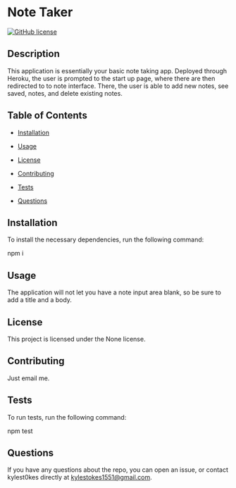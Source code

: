 
# Note Taker
[![GitHub license](https://img.shields.io/badge/license-None-important.svg)](https://github.com/kylest0kes/note_taker)

## Description

This application is essentially your basic note taking app. Deployed through Heroku, the user is prompted to the start up page, where there are then redirected to to note interface. There, the user is able to add new notes, see saved, notes, and delete existing notes. 

## Table of Contents

* [Installation](#installation)

* [Usage](#usage)

* [License](#license)

* [Contributing](#contributing)

* [Tests](#tests)

* [Questions](#questions)

## Installation

To install the necessary dependencies, run the following command:

npm i

## Usage

The application will not let you have a note input area blank, so be sure to add a title and a body.

## License

This project is licensed under the None license.

## Contributing

Just email me.

## Tests

To run tests, run the following command:

npm test

## Questions

If you have any questions about the repo, you can open an issue, or contact kylest0kes directly at kylestokes1551@gmail.com.
